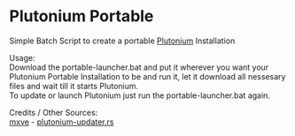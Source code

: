 # Plutonium Portable
Simple Batch Script to create a portable [Plutonium](https://plutonium.pw/) Installation

Usage:<br>
Download the portable-launcher.bat and put it wherever you want your Plutonium Portable Installation to be and run it, let it download all nessesary files and wait till it starts Plutonium.<br>
To update or launch Plutonium just run the portable-launcher.bat again.

Credits / Other Sources:<br>
[mxve](https://github.com/mxve) - [plutonium-updater.rs](https://github.com/mxve/plutonium-updater.rs)
